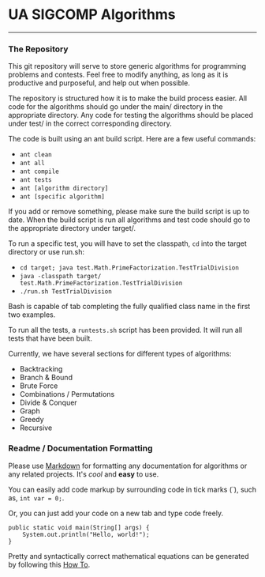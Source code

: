 # UA SIGCOMP Algorithms
---

### The Repository

This git repository will serve to store generic algorithms for programming
problems and contests. Feel free to modify anything, as long as it is
productive and purposeful, and help out when possible. 

The repository is structured how it is to make the build process easier. All
code for the algorithms should go under the main/ directory in the appropriate
directory. Any code for testing the algorithms should be placed under
test/ in the correct corresponding directory.

The code is built using an ant build script. Here are a few useful commands:
* `ant clean`
* `ant all`
* `ant compile`
* `ant tests`
* `ant [algorithm directory]`
* `ant [specific algorithm]`

If you add or remove something, please make sure the build script is up to
date. When the build script is run all algorithms and test code should go to
the appropriate directory under target/.

To run a specific test, you will have to set the classpath, `cd` into the
target directory or use run.sh:
* `cd target; java test.Math.PrimeFactorization.TestTrialDivision`
* `java -classpath target/ test.Math.PrimeFactorization.TestTrialDivision`
* `./run.sh TestTrialDivision`

Bash is capable of tab completing the fully qualified class name in the first
two examples.

To run all the tests, a `runtests.sh` script has been provided. It will run
all tests that have been built.

Currently, we have several sections for different types of algorithms:

* Backtracking
* Branch & Bound
* Brute Force
* Combinations / Permutations
* Divide & Conquer
* Graph
* Greedy
* Recursive

### Readme / Documentation Formatting
Please use [Markdown](http://en.wikipedia.org/wiki/Markdown) for formatting
any documentation for algorithms or any related projects. It's *cool* and
__easy__ to use.

You can easily add code markup by surrounding code in tick marks (\`), such
as, `int var = 0;`.

Or, you can just add your code on a new tab and type code freely.

	public static void main(String[] args) {
		System.out.println("Hello, world!");
	}

Pretty and syntactically correct mathematical equations can be generated by
following this [How To](https://github.com/rsnibbles/UAAlgorithms/wiki/How-to-make-mathematical-equations-in-markdown).

